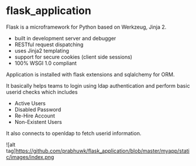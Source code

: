 # flask_application

Flask is a microframework for Python based on Werkzeug, Jinja 2.
- built in development server and debugger
- RESTful request dispatching
- uses Jinja2 templating
- support for secure cookies (client side sessions) 
- 100% WSGI 1.0 compliant 

Application is installed with flask extensions and sqlalchemy for ORM.

It basically helps teams to login using ldap authentication and perform basic userid checks which includes 
- Active Users
- Disabled Password
- Re-Hire Account
- Non-Existent Users

It also connects to openldap to fetch userid information. 

![alt tag]https://github.com/prabhuwk/flask_application/blob/master/myapp/static/images/index.png

